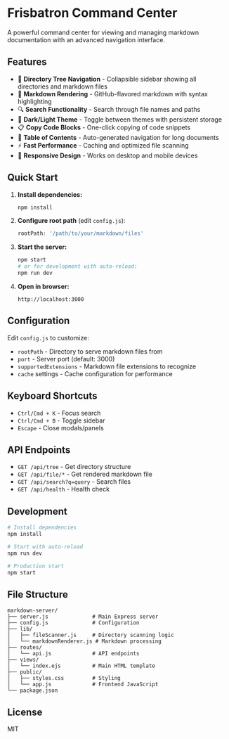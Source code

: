# Frisbatron Command Center

A powerful command center for viewing and managing markdown documentation with an advanced navigation interface.

## Features

- 📁 **Directory Tree Navigation** - Collapsible sidebar showing all directories and markdown files
- 📄 **Markdown Rendering** - GitHub-flavored markdown with syntax highlighting
- 🔍 **Search Functionality** - Search through file names and paths
- 🌙 **Dark/Light Theme** - Toggle between themes with persistent storage
- 📋 **Copy Code Blocks** - One-click copying of code snippets
- 🔗 **Table of Contents** - Auto-generated navigation for long documents
- ⚡ **Fast Performance** - Caching and optimized file scanning
- 📱 **Responsive Design** - Works on desktop and mobile devices

## Quick Start

1. **Install dependencies:**
   ```bash
   npm install
   ```

2. **Configure root path** (edit `config.js`):
   ```javascript
   rootPath: '/path/to/your/markdown/files'
   ```

3. **Start the server:**
   ```bash
   npm start
   # or for development with auto-reload:
   npm run dev
   ```

4. **Open in browser:**
   ```
   http://localhost:3000
   ```

## Configuration

Edit `config.js` to customize:

- `rootPath` - Directory to serve markdown files from
- `port` - Server port (default: 3000)
- `supportedExtensions` - Markdown file extensions to recognize
- `cache` settings - Cache configuration for performance

## Keyboard Shortcuts

- `Ctrl/Cmd + K` - Focus search
- `Ctrl/Cmd + B` - Toggle sidebar
- `Escape` - Close modals/panels

## API Endpoints

- `GET /api/tree` - Get directory structure
- `GET /api/file/*` - Get rendered markdown file
- `GET /api/search?q=query` - Search files
- `GET /api/health` - Health check

## Development

```bash
# Install dependencies
npm install

# Start with auto-reload
npm run dev

# Production start
npm start
```

## File Structure

```
markdown-server/
├── server.js              # Main Express server
├── config.js              # Configuration
├── lib/
│   ├── fileScanner.js     # Directory scanning logic
│   └── markdownRenderer.js # Markdown processing
├── routes/
│   └── api.js             # API endpoints
├── views/
│   └── index.ejs          # Main HTML template
├── public/
│   ├── styles.css         # Styling
│   └── app.js             # Frontend JavaScript
└── package.json
```

## License

MIT